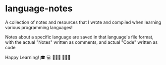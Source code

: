 # language-notes

A collection of notes and resources that I wrote and compiled when learning various programming languages!

Notes about a specific language are saved in that language's file format, with the actual "Notes" written as comments, and actual "Code" written as code

Happy Learning! 🎓 💻 👩🏻‍💻 🧑🏻‍💻

